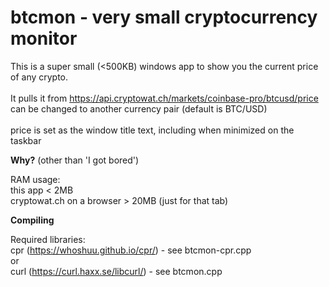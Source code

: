 # btcmon - very small cryptocurrency monitor

This is a super small (<500KB) windows app to show you the current price of any crypto. <br><br>
It pulls it from https://api.cryptowat.ch/markets/coinbase-pro/btcusd/price  <br>
can be changed to another currency pair (default is BTC/USD)<br><br>
price is set as the window title text, including when minimized on the taskbar <br>

<b>Why?</b>
(other than 'I got bored')

RAM usage:<br>
this app < 2MB <br>
cryptowat.ch on a browser > 20MB (just for that tab)  <br>

<b>Compiling</b>

Required libraries:<br>
cpr (https://whoshuu.github.io/cpr/) - see btcmon-cpr.cpp<br>
or<br>
curl (https://curl.haxx.se/libcurl/) - see btcmon.cpp

